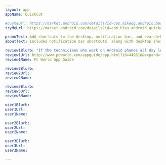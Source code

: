 ```yaml
---
layout: app
appName: QuickCut

#buyMeUrl: https://market.android.com/details?id=com.mikedg.android.bar.premium
tryMeUrl: https://market.android.com/details?id=com.blau.android.quickcut

promoText: Add shortcuts to the desktop, notification bar, and search+keyboard! Toggles, quick actions, and more!
aboutText: Includes notification bar shortcuts, along with desktop shortcuts, and Search + button shortcuts.<br>Now includes toggles for wifi, airplane, more! Along with direct call shortcuts and text message shortcuts. Almost any shortcut you can imagine.

review1Blurb: "If the technicians who work on Android phones all day long recommend it, you know this is a decent app for technical users. The tool lets you create shortcuts--essentially, icons that can launch an app, or perform various features--to the desktop or notification tray, or create new keyboard shortcuts that launch an app."
review1Url: http://www.pcworld.com/appguide/app.html?id=449616&expand=false
review1Name: PC World App Guide

review2Blurb: 
review2Url: 
review2Name: 

review3Blurb: 
review3Url: 
review3Name: 

user1Blurb: 
user1Url: 
user1Name: 

user2Blurb: 
user2Url: 
user2Name: 

user3Blurb: 
user3Url: 
user3Name: 

---
```

